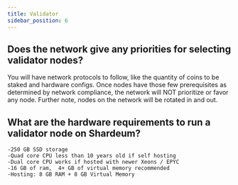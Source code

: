 ```yaml
---
title: Validator
sidebar_position: 6
---
```


## Does the network give any priorities for selecting validator nodes?

You will have network protocols to follow, like the quantity of coins to be staked and hardware configs. Once nodes have those few prerequisites as determined by network compliance, the network will NOT prioritize or favor any node. Further note, nodes on the network will be rotated in and out.

## What are the hardware requirements to run a validator node on Shardeum?

```
-250 GB SSD storage
-Quad core CPU less than 10 years old if self hosting
-Dual core CPU works if hosted with newer Xeons / EPYC
-16 GB of ram,  4+ GB of virtual memory recommended
-Hosting: 8 GB RAM + 8 GB Virtual Memory
```
